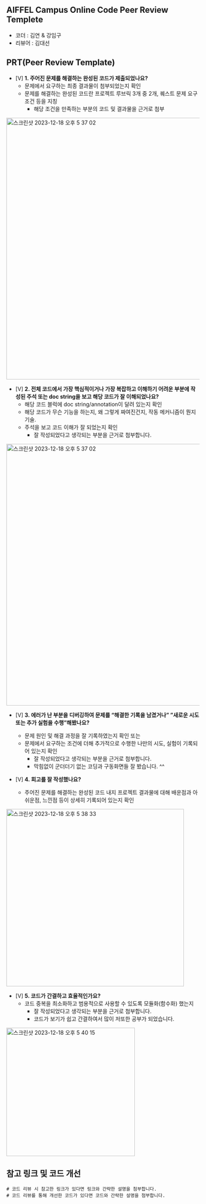 ## AIFFEL Campus Online Code Peer Review Templete
- 코더 : 김연 & 강임구
- 리뷰어 : 김대선


## PRT(Peer Review Template)

- [V]  **1. 주어진 문제를 해결하는 완성된 코드가 제출되었나요?**
    - 문제에서 요구하는 최종 결과물이 첨부되었는지 확인
    - 문제를 해결하는 완성된 코드란 프로젝트 루브릭 3개 중 2개, 
    퀘스트 문제 요구조건 등을 지칭
        - 해당 조건을 만족하는 부분의 코드 및 결과물을 근거로 첨부
<img width="683" alt="스크린샷 2023-12-18 오후 5 37 02" src="https://github.com/knggu/Iamgroww/assets/144193737/dedb74c4-5e9b-4ade-a02a-f382944bbf61">

    
- [V]  **2. 전체 코드에서 가장 핵심적이거나 가장 복잡하고 이해하기 어려운 부분에 작성된 
주석 또는 doc string을 보고 해당 코드가 잘 이해되었나요?**
    - 해당 코드 블럭에 doc string/annotation이 달려 있는지 확인
    - 해당 코드가 무슨 기능을 하는지, 왜 그렇게 짜여진건지, 작동 메커니즘이 뭔지 기술.
    - 주석을 보고 코드 이해가 잘 되었는지 확인
        - 잘 작성되었다고 생각되는 부분을 근거로 첨부합니다.
<img width="683" alt="스크린샷 2023-12-18 오후 5 37 02" src="https://github.com/knggu/Iamgroww/assets/144193737/8048adb2-cf3b-4374-b9ca-57e15ddbc0c2">

        
- [V]  **3. 에러가 난 부분을 디버깅하여 문제를 “해결한 기록을 남겼거나” 
”새로운 시도 또는 추가 실험을 수행”해봤나요?**
    - 문제 원인 및 해결 과정을 잘 기록하였는지 확인 또는
    - 문제에서 요구하는 조건에 더해 추가적으로 수행한 나만의 시도, 
    실험이 기록되어 있는지 확인
        - 잘 작성되었다고 생각되는 부분을 근거로 첨부합니다.
        - 막힘없이 군더더기 없는 코딩과 구동화면들 잘 봤습니다. ^^
    
- [V]  **4. 회고를 잘 작성했나요?**
    - 주어진 문제를 해결하는 완성된 코드 내지 프로젝트 결과물에 대해
    배운점과 아쉬운점, 느낀점 등이 상세히 기록되어 있는지 확인
<img width="463" alt="스크린샷 2023-12-18 오후 5 38 33" src="https://github.com/knggu/Iamgroww/assets/144193737/72c3f38a-160a-4213-b9fb-81f074209ff2">


- [V]  **5. 코드가 간결하고 효율적인가요?**
    - 코드 중복을 최소화하고 범용적으로 사용할 수 있도록 모듈화(함수화) 했는지
        - 잘 작성되었다고 생각되는 부분을 근거로 첨부합니다.
        - 코드가 보기가 쉽고 간결하여서 많이 저또한 공부가 되었습니다.
<img width="335" alt="스크린샷 2023-12-18 오후 5 40 15" src="https://github.com/knggu/Iamgroww/assets/144193737/6d4e27fe-1ba5-469b-8d00-83da88997a93">



## 참고 링크 및 코드 개선
```
# 코드 리뷰 시 참고한 링크가 있다면 링크와 간략한 설명을 첨부합니다.
# 코드 리뷰를 통해 개선한 코드가 있다면 코드와 간략한 설명을 첨부합니다.
```
